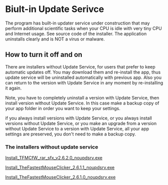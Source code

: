 # Biult-in Update Serivce

The program has built-in updater service under construction that may perform additional scientific tasks when your CPU is idle with very tiny CPU and Internet usage. See source code of the installer. The application uninstalls clearly and is NOT a virus or malware.

## How to turn it off and on

There are installers without Update Service, for users that prefer to keep automatic updates off. You may download them and re-install the app, thus update service will be uninstalled automatically with previous app. Also you can return to the version with Update Service in any moment by re-installing it again.

Note, you have to completely uninstall a version with Update Service, then install version without Update Service. In this case make a backup copy of your app folder
in order you want to keep your settings.

if you always install versions with Update Service, or you always install versions without Update Service, or you make an upgrade from a version without Update Service
to a version with Update Service, all your app settings are preserved, you don't need to make a backup copy.

### The installers without update service

[Install_TFMCfW_rar_sfx_v2.6.2.0_noupdsrv.exe](https://filedn.com/llBp1EbMQML0Hdv9A9SVo6b/The-Fastest-Mouse-Clicker-for-Windows/Jan_31/Install_TFMCfW_rar_sfx_v2.6.2.0_noupdsrv.exe)

[Install_TheFastestMouseClicker_2.6.1.1_noupdsrv.exe](https://filedn.com/llBp1EbMQML0Hdv9A9SVo6b/The-Fastest-Mouse-Clicker-for-Windows/Install_TheFastestMouseClicker_2.6.1.1_noupdsrv.exe)

[Install_TheFastestMouseClicker_2.6.1.0_noupdsrv.exe](https://filedn.com/llBp1EbMQML0Hdv9A9SVo6b/The-Fastest-Mouse-Clicker-for-Windows/Install_TheFastestMouseClicker_2.6.1.0_noupdsrv.exe)
